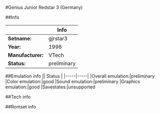 #Genius Junior Redstar 3 (Germany)

##Info

||Info|
|-----|-----|
|**Setname:**|gjrstar3
|**Year:**|1998
|**Manufacturer:**|VTech
|**Status:**|preliminary

##Emulation info
|| Status |
|-----|-----|
|Overall emulation:|preliminary
|Color emulation:|good
|Sound emulation:|preliminary
|Graphics emulation:|good
|Savestates:|unsupported

##Tech info

##Romset info

<!--- START OF EDITED COMMENT DO NOT TOUCH TEXT ABOVE-->
